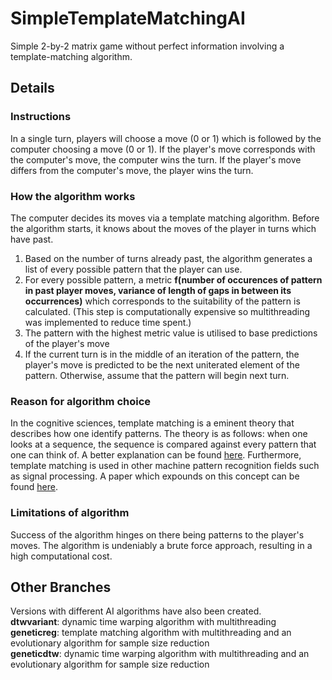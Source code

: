 # SimpleTemplateMatchingAI
Simple 2-by-2 matrix game without perfect information involving a template-matching algorithm.

## Details
### Instructions
In a single turn, players will choose a move (0 or 1) which is followed by the computer choosing a move (0 or 1).
If the player's move corresponds with the computer's move, the computer wins the turn. If the player's move differs 
from the computer's move, the player wins the turn. 
### How the algorithm works
The computer decides its moves via a template matching algorithm. Before the algorithm starts, it knows about the moves of the player in turns which have past. 
1. Based on the number of turns already past, the algorithm generates a list of every possible pattern that the player can use. 
2. For every possible pattern, a metric **f(number of occurences of pattern in past player moves, variance of length of gaps in between its occurrences)** which corresponds to the suitability of the pattern is calculated. (This step is computationally expensive so multithreading was implemented to reduce time spent.)
3. The pattern with the highest metric value is utilised to base predictions of the player's move
4. If the current turn is in the middle of an iteration of the pattern, the player's move is predicted to be the next uniterated element of the pattern. Otherwise, assume that the pattern will begin next turn. 
### Reason for algorithm choice
In the cognitive sciences, template matching is a eminent theory that describes how one identify patterns. The theory is as follows: when one
looks at a sequence, the sequence is compared against every pattern that one can think of. A better explanation can be found [here](https://cdn.intechopen.com/pdfs/5795/InTech-Theory_of_cognitive_pattern_recognition.pdf). Furthermore, template matching is used in other machine 
pattern recognition fields such as signal processing. A paper which expounds on this concept can be found [here](https://www.hindawi.com/journals/jam/2014/528071/).
### Limitations of algorithm
Success of the algorithm hinges on there being patterns to the player's moves. The algorithm is undeniably a brute force approach,
resulting in a high computational cost. 


## Other Branches  
Versions with different AI algorithms have also been created.  
**dtwvariant**: dynamic time warping algorithm with multithreading  
**geneticreg**: template matching algorithm with multithreading and an evolutionary algorithm for sample size reduction  
**geneticdtw**: dynamic time warping algorithm with multithreading and an evolutionary algorithm for sample size reduction  
